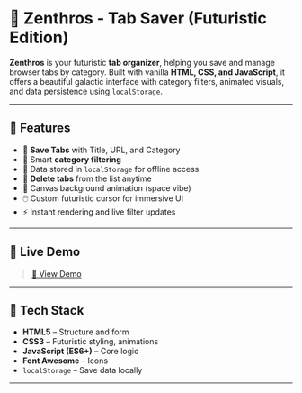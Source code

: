 # 🚀 Zenthros - Tab Saver (Futuristic Edition)

**Zenthros** is your futuristic **tab organizer**, helping you save and manage browser tabs by category. Built with vanilla **HTML, CSS, and JavaScript**, it offers a beautiful galactic interface with category filters, animated visuals, and data persistence using `localStorage`.

---

## 🌟 Features

- 🔖 **Save Tabs** with Title, URL, and Category
- 🧠 Smart **category filtering**
- 💾 Data stored in `localStorage` for offline access
- 🧹 **Delete tabs** from the list anytime
- 🌈 Canvas background animation (space vibe)
- 🖱️ Custom futuristic cursor for immersive UI
- ⚡ Instant rendering and live filter updates

---

## 🚀 Live Demo

> [🔗 View Demo](https://roshantoms.github.io/Zenthros)  

---

## 🧱 Tech Stack

- **HTML5** – Structure and form
- **CSS3** – Futuristic styling, animations
- **JavaScript (ES6+)** – Core logic
- **Font Awesome** – Icons
- `localStorage` – Save data locally

---

